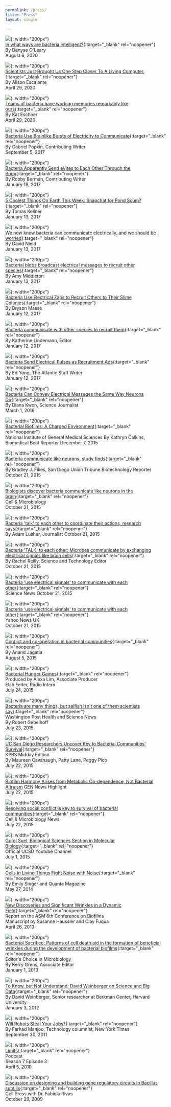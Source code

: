```yaml
---
permalink: /press/
title: "Press"
layout: single

---
```

 
 ![](/assets/images/press/mind_matters.jpg){: width="200px"}  
[In what ways are bacteria intelligent?](https://mindmatters.ai/2020/08/in-what-ways-are-bacteria-intelligent/){:target="_blank" rel="noopener"}  
By Denyse O'Leary  
August 6, 2020
  
![](/assets/images/press/forbes.png){: width="200px"}  
[Scientists Just Brought Us One Step Closer To A Living Computer.](https://www.forbes.com/sites/alisonescalante/2020/04/29/scientists-just-brought-us-one-step-closer-to-a-living-computer/){:target="_blank" rel="noopener"}  
By Alison Escalante  
April 29, 2020


![](/assets/images/press/popularscience.png){: width="200px"}  
[Teams of bacteria have working memories remarkably like ours](https://www.popsci.com/story/health/bacteria-biofilm-memory-neurons/){:target="_blank" rel="noopener"}  
By Kat Eschner  
April 29, 2020


![](/assets/images/press/quanta.png){: width="200px"}  
[Bacteria Use Brainlike Bursts of Electricity to Communicate](https://www.quantamagazine.org/bacteria-use-brainlike-bursts-of-electricity-to-communicate-20170905){:target="_blank" rel="noopener"}  
By Gabriel Popkin, Contributing Writer  
September 5, 2017
       	

![](/assets/images/press/bigthink.png){: width="200px"}    
[Bacteria Apparently Send eVites to Each Other Through the Body](http://bigthink.com/robby-berman/bacteria-apparently-send-evites-to-each-other-throughout-the-body){:target="_blank" rel="noopener"}  
By Robby Berman, Contributing Writer  
January 19, 2017


![](/assets/images/press/GEreports.jpg){: width="200px"}    
[5 Coolest Things On Earth This Week: Snapchat for Pond Scum?](http://www.gereports.com/5-coolest-things-earth-week/){:target="_blank" rel="noopener"}  
By Tomas Kellner  
January 13, 2017  


![](/assets/images/press/sciencealert.jpg){: width="200px"}   
[We now know bacteria can communicate electrically, and we should be worried](http://www.sciencealert.com/bacteria-are-using-long-range-electric-signals-to-recruit-other-species){:target="_blank" rel="noopener"}  
By David Nield  
January 13, 2017  


![](/assets/images/press/cosmos.png){: width="200px"}    
[Bacterial blobs broadcast electrical messages to recruit other species](https://cosmosmagazine.com/biology/bacteria-recruit-other-species-with-electronic-messages){:target="_blank" rel="noopener"}  
By Amy Middleton  
January 13, 2017


![](/assets/images/press/motherboard.png){: width="200px"}    
[Bacteria Use Electrical Zaps to Recruit Others to Their Slime Colonies](https://motherboard.vice.com/en_us/article/bacteria-use-electrical-zaps-to-recruit-other-microbes-to-slime-colonies){:target="_blank" rel="noopener"}  
By Bryson Masse  
January 12, 2017


![](/assets/images/press/researchgate.png){: width="200px"}    
[Bacteria communicate with other species to recruit them](https://www.researchgate.net/blog/post/bacteria-communicate-with-other-species-to-recruit-them){:target="_blank" rel="noopener"}  
By Katherine Lindemann, Editor  
January 12, 2017


![](/assets/images/press/theatlantic.jpg){: width="200px"}  
[Bacteria Send Electrical Pulses as Recruitment Ads](https://www.theatlantic.com/science/archive/2017/01/bacteria-electrical-pulse/512825/){:target="_blank" rel="noopener"}  
By Ed Yong, The Atlantic Staff Writer  
January 12, 2017


![](/assets/images/press/scientificamerican.jpg){: width="200px"}  
[Bacteria Can Convey Electrical Messages the Same Way Neurons Do](http://www.scientificamerican.com/article/bacteria-can-convey-electrical-messages-the-same-way-neurons-do/){:target="_blank" rel="noopener"}  
By Diana Kwon, Science Journalist  
March 1, 2016


![](/assets/images/press/NIH.png){: width="200px"}  
[Bacterial Biofilms: A Charged Environment](https://biobeat.nigms.nih.gov/2015/12/bacterial-biofilms-a-charged-environment/){:target="_blank" rel="noopener"}  
National Institute of General Medical Sciences
By Kathryn Calkins, Biomedical Beat Reporter
December 7, 2015


![](/assets/images/press/UTsandiego.jpg){: width="200px"}  
[Bacteria communicate like neurons, study finds](http://www.sandiegouniontribune.com/news/2015/oct/21/bacteria-communicate-suel/){:target="_blank" rel="noopener"}  
By Bradley J. Fikes, San Diego Union Tribune Biotechnology Reporter  
October 21, 2015


![](/assets/images/press/physorg.jpg){: width="200px"}  
[Biologists discover bacteria communicate like neurons in the brain](http://phys.org/news/2015-10-biologists-bacteria-neurons-brain.html){:target="_blank" rel="noopener"}  
Cell & Microbiology  
October 21, 2015


![](/assets/images/press/theindependent.jpg){: width="200px"}  
[Bacteria 'talk' to each other to coordinate their actions, research says](http://www.independent.co.uk/news/science/bacteria-talk-to-each-other-to-coordinate-their-actions-research-says-a6703411.html){:target="_blank" rel="noopener"}  
By Adam Lusher, Journalist
October 21, 2015


![](/assets/images/press/dailymail.jpg){: width="200px"}  
[Bacteria 'TALK' to each other: Microbes communicate by exchanging electrical signals like brain cells](http://www.dailymail.co.uk/sciencetech/article-3282483/Bacteria-TALK-Microbes-communicate-exchanging-electrical-signals-like-brain-cells.html){:target="_blank" rel="noopener"}  
By Rachel Reilly, Science and Technology Editor  
October 21, 2015


![](/assets/images/press/BTLogo.png){: width="200px"}  
[Bacteria 'use electrical signals' to communicate with each other](http://home.bt.com/news/science-news/bacteria-use-electrical-signals-to-communicate-with-eachother-11364012177806){:target="_blank" rel="noopener"}  
Science News
October 21, 2015


![](/assets/images/press/yahoonews.jpg){: width="200px"}   
[Bacteria 'use electrical signals' to communicate with each other](https://uk.news.yahoo.com/bacteria-electrical-signals-communicate-eachother-170013072.html#ebsAazC){:target="_blank" rel="noopener"}  
Yahoo News UK  
October 21, 2015


![](/assets/images/press/generalmicrobiology.png){: width="200px"}  
[Conflict and co-operation in bacterial communities](http://microbepost.org/2015/08/05/conflict-and-co-operation-in-bacterial-communities/){:target="_blank" rel="noopener"}  
By Anand Jagatia  
August 5, 2015


![](/assets/images/press/scifri.jpg){: width="200px"}  
[Bacterial Hunger Games](http://sciencefriday.com/segment/07/24/2015/bacterial-hunger-games.html){:target="_blank" rel="noopener"}  
Produced by Alexa Lim, Associate Producer  
Elah Feder, Radio Intern  
July 24, 2015


![](/assets/images/press/washingtonpost.jpg){: width="200px"}  
[Bacteria are many things, but selfish isn't one of them scientists say](http://www.washingtonpost.com/news/speaking-of-science/wp/2015/07/23/bacteria-are-many-things-but-selfish-isnt-one-of-them-scientists-say/){:target="_blank" rel="noopener"}  
Washington Post Health and Science News  
By Robert Gebelhoff  
July 23, 2015


![](/assets/images/press/KPBS.jpg){: width="200px"}  
[UC San Diego Researchers Uncover Key to Bacterial Communities' Survival](http://www.kpbs.org/news/2015/jul/22/uc-san-diego-researchers-uncover-key-survival-bact/){:target="_blank" rel="noopener"}  
KPBS Midday Edition  
By Maureen Cavanaugh, Patty Lane, Peggy Pico  
July 22, 2015


![](/assets/images/press/GEN.jpg){: width="200px"}  
[Biofilm Harmony Arises from Metabolic Co-dependence, Not Bacterial Altruism](http://www.genengnews.com/gen-news-highlights/biofilm-harmony-arises-from-metabolic-codependence-not-bacterial-altruism/81251537/)
GEN News Highlight  
July 22, 2015


![](/assets/images/press/physorg.jpg){: width="200px"}  
[Resolving social conflict is key to survival of bacterial communities](http://phys.org/news/2015-07-social-conflict-key-survival-bacterial.html){:target="_blank" rel="noopener"}  
Cell & Microbiology News  
July 22, 2015


![](/assets/images/press/ucsd.jpg){: width="200px"}  
[Gurol Suel, Biological Sciences Section in Molecular Biology](https://www.youtube.com/watch?v=H_O9iWfbsxM){:target="_blank" rel="noopener"}  
Official UCSD Youtube Channel  
July 1, 2015


![](/assets/images/press/scientificamerican.jpg){: width="200px"}  
[Cells in Living Things Fight Noise with Noise](http://www.scientificamerican.com/article/cells-in-living-things-fight-noise-with-noise/){:target="_blank" rel="noopener"}  
By Emily Singer and Quanta Magazine  
May 27, 2014


![](/assets/images/press/asm.jpg){: width="200px"}  
[New Discoveries and Significant Wrinkles in a Dynamic Field](http://jb.asm.org/content/195/13/2947.full){:target="_blank" rel="noopener"}  
Report on the ASM 6th Conference on Biofilms  
Manuscript by Susanne Haussler and Clay Fuqua  
April 26, 2013


![](/assets/images/press/thescientist.jpg){: width="200px"}  
[Bacterial Sacrifice: Patterns of cell death aid in the formation of beneficial wrinkles during the development of bacterial biofilms](https://www.the-scientist.com/the-literature/bacterial-sacrifice-39999){:target="_blank" rel="noopener"}  
Editor's Choice in Microbiology  
By Kerry Grens, Associate Editor  
January 1, 2013


![](/assets/images/press/theatlantic.jpg){: width="200px"}  
[To Know, but Not Understand: David Weinberger on Science and Big Data](http://www.theatlantic.com/technology/archive/2012/01/to-know-but-not-understand-david-weinberger-on-science-and-big-data/250820/){:target="_blank" rel="noopener"}  
By David Weinberger, Senior researcher at Berkman Center, Harvard University  
January 3, 2012


![](/assets/images/press/slate.jpg){: width="200px"}  
[Will Robots Steal Your Jobs?](http://www.slate.com/articles/technology/robot_invasion/2011/09/robot_invasion_can_computers_replace_scientists_.html){:target="_blank" rel="noopener"}  
By Farhad Manjoo, Technology columnist, New York Times  
September 30, 2011


![](/assets/images/press/radiolab.jpg){: width="200px"}  
[Limits](http://www.radiolab.org/people/gurol-suel/){:target="_blank" rel="noopener"}  
Podcast  
Season 7 Episode 3  
April 5, 2010


![](/assets/images/press/podbay.jpg){: width="200px"}  
[Discussion on designing and building gene regulatory circuits in Bacillus subtilis](http://podbay.fm/show/276900457/e/1256835600){:target="_blank" rel="noopener"}  
Cell Press with Dr. Fabiola Rivas  
October 29, 2009

